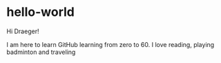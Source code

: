 # hello-world

Hi Draeger!

I am here to learn GitHub learning from zero to 60.
I love reading, playing badminton and traveling
